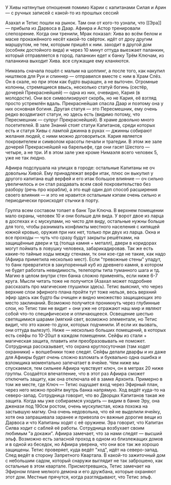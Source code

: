 У Хивы натянутые отношения помимо Карии с капитанами Силая и Арин — с ручных записей с какой-то из прошлых сессий

Азахал и Тетис пошли на рынок. Там они от кого-то узнали, что [[Эра]] — прибыла из Дарвоса в Даар.
Афиира и Астор тренировали слепозрение.
Когда они тренили, Мрак показал: Хива во всём белом и маске прокажённого несёт какой-то свёрток. идёт от дроу другим маршрутом, не тем, которым пришёл к ним. заходит в другой дом (особняк достойного вида) и через 10 минут оттуда выезжает паланкин, который отправляется в город. паланкин едет к банку Трём Ключам, из паланкина выходит Хива. все служащие ему кланяются.

Нимаэль сначала пошёл с малым на шоппинг, а после того, как накупил ништяков для Руи и спиннер — отправился вместе с ним в Храм Слёз. Он в скале, но при этом как будто выращен, а не выточен. Огромные колонны, стремящиеся ввысь, несколько статуй богинь (сестёр, дочерей Прекраснейшей) — одна из них, очевидно, Кария (в молодости). Они все символизируют скорбь, но не Кария, её взгляд просто устремлён вдаль. Прекраснейшая спасла Даар и поэтому она у них основная богиня.
Другая статуя — это Пересмешник, ему очень редко воздвигают статуи, но здесь есть (видимо потому, что Пересмешник — супруг Прекраснейшей).
В храме довольно много посетителей. 
В зале Знаний стоят статуи Капитанов, среди которых есть и статуя Хивы с лампой джинна в руках — джинны собирают желания людей, с ними можно договориться. 
Кария является покровителем и символом красоты печали и трагедии.  В этом же зале дочерей Прекраснейшей на барельефе, где они гасят Шестого — четыре, а не три. И в этом зале уже кроме Нимаэля всего человек 5, уже не так людно. 

Афиира подслушала на улицах в городе: остальные Капитаны не оч довольны Хивой. Ему принадлежат верфи итак, плюс он выкупил у другого капитана ещё верфей и его итак большое влияние — оч сильно увеличилось и он стал раздавать всем своё покровительство без разбору (речь про корабли), а это ещё один доп способ расширения своего влияния — и это не нравится остальным кэпам очень сильно и периодически происходят стычки в порту. 

Группа всем составом топает в банк Три Ключа.
В верхнем помещении мало охраны, человек 10 и они больше для вида. У ворот двое из ларца в доспехах и с мускулами, но чисто для виду, остальные нужны больше для того, чтобы разнимать конфликты местного населения с кипящей южной кровью, оружия при них нет, только при двух из ларца. Окна и все проходы — чуть что сразу будут закрыты решётками, на защищённые двери и тд (толща камня + металл), двери в коридорах могут поймать в ловушку человека, забарикадировав. Так же есть какие-то тайные ходы между стенами, тк они кое-где не такие, как надо (Афиира приметила несколько мест). Если "тревожные стены" упадут, то банк превратится в закупоренный куб из древнего камня, в котором не будет работать невидимость, телепорты типа туманного шага и тд. Магию в целом внутри стен банка сложно применять, если ниже 6-7 круга. Мысли читать тоже не получится (Азахал может подробнее рассказать про магические глушилки здесь). Тетис выяснил, что через верхние слои эфирного плана пройти тут тоже нельзя, весь верхний эфир здесь как будто бы очищен и видно множество защищающих это место заклинаний. Возможно получится проникнуть через глубинные слои, но Тетис там не видит + они уже не отражают наш мир и являют собой что-то специфическое и отличающееся. Освещение шестью светящимися шарами (мягкий свет, возможно элементали, но Тетис видит, что это какие-то духи, которых подчинили. И если их вызвать, они оттуда вылезут). 
Ниже — несколько больших помещений, в которых есть сейфы по 10-20шт в каждом помещении. Сейфы из стали + магическая защита, плавить или преобразовывать не поможет. Сотрудница рассказывает, что охрана круглосуточная (там ходят охранники) + волшебники тоже следят. Сейфы делали дварфы и их даже для Афииры будет _очень_ сложно взломать и буквально одна ошибка и взломщика моментально запечатает в ячейке. 
Чем ниже мы спускаемся, тем сильнее Афиира чувствует ключ, он в метрах 20 ниже группы. Создаётся впечатление, что в этот раз Афиира сможет отключить защиту, как она отключала её в замке Архонта. 
Примерно в том же месте, где Ключ — Тетис ощущает вход через Эфирный план, через него можно пройти внутрь банка напрямую. Ход ведёт куда-то на северо-запад. 
Сотрудница говорит, что во Дворцах Капитанов такая же защита. 
Когда мы уже собираемся уходить — видим в банке Эру, она дженази под 190см ростом, очень мускулистая, кожа похожа на застывшую магму. Она очень недовольна, что ей не выделили ячейку, хотя она запрашивала заранее и привезла оч важные дорогие вещи из Дарвоса и что Капитаны ходят с её оружием. Эра говорит, что Капитан Силва ходит с саблей её работы. Сотрудница возбухает своим любимым "а докажи".
Афиира замечает, что за нами следят — высший эльф. 
Возможно есть запасной проход в одном из близлежащих домов и в одной из беседок, но Афиира уверена, что они все так же хорошо защищены. 
Тетис проверяет, куда ведёт "ход", идёт на северо-запад. След ведёт в сторону Запретного Квартала. В какой-то зажиточный дом с небольшим садом, который снаружи выглядит не так заброшено, как остальные в этом квартале. Присмотревшись, Тетис замечает на Эфирном плане мелкого демона и его дружбана, которые охраняют этот дом. Местные прячутся, когда разглядывают, что Тетис эльф. 

